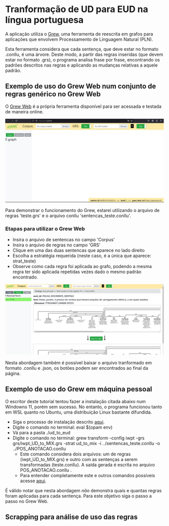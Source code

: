 # Tranformação de UD para EUD na língua portuguesa

A aplicação utiliza o [Grew](https://grew.fr), uma ferramenta de reescrita em grafos para aplicações que envolvem Processamento de Linguagem Natural (PLN).

Esta ferramenta considera que cada sentença, que deve estar no formato .conllu, é uma árvore. Deste modo, a partir das regras inseridas (que devem estar no formato .grs), o programa analisa frase por frase, encontrando os padrões descritos nas regras e aplicando as mudanças relativas a aquele padrão.

## Exemplo de uso do Grew Web num conjunto de regras genérico no Grew Web
O [Grew Web](https://web.grew.fr) é a própria ferramenta disponível para ser acessada e testada de maneira online.

<p align="center">
  <img src="./grew_web.jpg" alt="Tela inicial do grew web" width="738">
</p>

Para demonstrar o funcionamento do Grew, estarei utilizando o arquivo de regras 'teste.grs' e o arquivo conllu 'sentencas_teste.conllu'.

### Etapas para utilizar o Grew Web
- Insira o arquivo de sentencas no campo 'Corpus'
- Insira o arquivo de regras no campo 'GRS'
- Clique em uma das duas sentencas que aparece no lado direito
- Escolha a estratégia requerida (neste caso, é a única que aparece: strat_teste)
- Observe como cada regra foi aplicada ao grafo, podendo a mesma regra ter sido aplicada repetidas vezes dado o mesmo padrão encontrado.
<p align="center">
  <img src="./grew_web_pos_regras.png" alt="Tela inicial do grew web" width="738">
</p
  
Nesta abordagem também é possível baixar o arquivo tranformado em formato .conllu e .json, os botões podem ser encontrados ao final da página.

## Exemplo de uso do Grew em máquina pessoal
O escritor deste tutorial tentou fazer a instalação citada abaixo num Windowns 11, porém sem sucesso. No entanto, o programa funcionou tanto em WSL quanto no Ubuntu, uma distribuição Linux bastante difundida.

- Siga o processo de instalação descrito [aqui](https://grew.fr/usage/install/).
- Digite o comando no terminal: eval $(opam env)
- Vá para a pasta ./ud_to_eud
- Digite o comando no terminal: grew transform -config iwpt -grs grs/iwpt_UD_to_MIX.grs -strat ud_to_mix -i ../sentencas_teste.conllu -o ../POS_ANOTACAO.conllu
  - Este comando considera dois arquivos: um de regras (iwpt_UD_to_MIX.grs) e outro com as sentenças a serem transformadas (teste.conllu). A saída gerada é escrita no arquivo POS_ANOTACAO.conllu .  
  - Para entender completamente este e outros comandos possíveis acesse [aqui](https://grew.fr/usage/cli/).

É válido notar que nesta abordagem *não* demonstra quais e quantas regras foram aplicadas para cada sentença. Para este objetivo siga o passo a passo no Grew Web.

## Scrapping para análise de uso das regras

